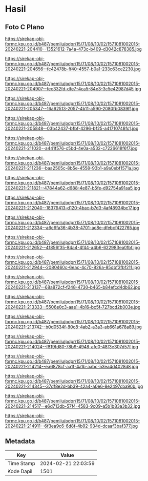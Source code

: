 # Hasil

## Foto C Plano

https://sirekap-obj-formc.kpu.go.id/b487/pemilu/pdpr/15/71/08/10/02/1571081002015-20240221-204410--13521612-7a4a-473c-b409-d3042c878385.jpg

https://sirekap-obj-formc.kpu.go.id/b487/pemilu/pdpr/15/71/08/10/02/1571081002015-20240221-204656--fc42478b-ff40-4557-b0a1-233c63ce2230.jpg

https://sirekap-obj-formc.kpu.go.id/b487/pemilu/pdpr/15/71/08/10/02/1571081002015-20240221-204907--fec332fd-dfe7-4ca5-84e3-3c5e42987d45.jpg

https://sirekap-obj-formc.kpu.go.id/b487/pemilu/pdpr/15/71/08/10/02/1571081002015-20240221-205347--16a92513-2057-4b11-a590-2080fb0839ff.jpg

https://sirekap-obj-formc.kpu.go.id/b487/pemilu/pdpr/15/71/08/10/02/1571081002015-20240221-205848--03b42437-bfbf-4296-bf25-a41710748fc1.jpg

https://sirekap-obj-formc.kpu.go.id/b487/pemilu/pdpr/15/71/08/10/02/1571081002015-20240221-211020--a441f576-c5bd-4e0a-a532-c7226618f6f7.jpg

https://sirekap-obj-formc.kpu.go.id/b487/pemilu/pdpr/15/71/08/10/02/1571081002015-20240221-211236--baa2505c-8b5e-4558-93b1-a9a0ebf1571a.jpg

https://sirekap-obj-formc.kpu.go.id/b487/pemilu/pdpr/15/71/08/10/02/1571081002015-20240221-211821--47844a62-d688-4e87-b5fe-d92754a91aa5.jpg

https://sirekap-obj-formc.kpu.go.id/b487/pemilu/pdpr/15/71/08/10/02/1571081002015-20240221-212040--18379413-d120-4bac-b7d3-4af48934bc17.jpg

https://sirekap-obj-formc.kpu.go.id/b487/pemilu/pdpr/15/71/08/10/02/1571081002015-20240221-212334--a6c6fa36-4b38-4701-ac8e-dfebcf422765.jpg

https://sirekap-obj-formc.kpu.go.id/b487/pemilu/pdpr/15/71/08/10/02/1571081002015-20240221-212652--41856f35-84a4-4f44-a4b6-622983ea0fbf.jpg

https://sirekap-obj-formc.kpu.go.id/b487/pemilu/pdpr/15/71/08/10/02/1571081002015-20240221-212944--2080460c-6eac-4c70-826a-85dbf3fbf211.jpg

https://sirekap-obj-formc.kpu.go.id/b487/pemilu/pdpr/15/71/08/10/02/1571081002015-20240221-213137--68a872cf-f248-4730-b465-b84efcd4db62.jpg

https://sirekap-obj-formc.kpu.go.id/b487/pemilu/pdpr/15/71/08/10/02/1571081002015-20240221-213333--5506e0c3-aae1-4b16-bc5f-727bcd2b003e.jpg

https://sirekap-obj-formc.kpu.go.id/b487/pemilu/pdpr/15/71/08/10/02/1571081002015-20240221-213742--b0d0534f-80c8-4ab2-a3a3-ab661a678a89.jpg

https://sirekap-obj-formc.kpu.go.id/b487/pemilu/pdpr/15/71/08/10/02/1571081002015-20240221-214024--f819fd80-78b9-4948-afc0-48f3e307d57f.jpg

https://sirekap-obj-formc.kpu.go.id/b487/pemilu/pdpr/15/71/08/10/02/1571081002015-20240221-214214--ea6878cf-aa1f-4a1b-aabc-53ea4d4028d8.jpg

https://sirekap-obj-formc.kpu.go.id/b487/pemilu/pdpr/15/71/08/10/02/1571081002015-20240221-214345--37df8e2d-bb39-42a4-a0e6-8e2497cba90b.jpg

https://sirekap-obj-formc.kpu.go.id/b487/pemilu/pdpr/15/71/08/10/02/1571081002015-20240221-214517--e6d713db-57f4-4583-9c09-a5b1b83a3b32.jpg

https://sirekap-obj-formc.kpu.go.id/b487/pemilu/pdpr/15/71/08/10/02/1571081002015-20240221-214911--6f3ea9c6-6d8f-4b92-934d-dcaaf3baf377.jpg


## Metadata

| Key        | Value               |
| ---------- | ------------------- |
| Time Stamp | 2024-02-21 22:03:59 |
| Kode Dapil | 1501                |



